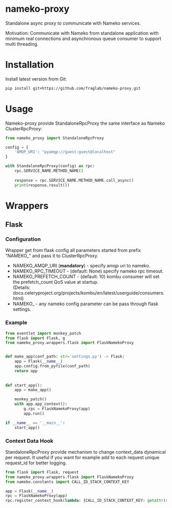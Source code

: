 # nameko-proxy
Standalone async proxy to communicate with Nameko services.

Motivation: Communicate with Nameko from standalone application with minimum real connections 
and asynchronous queue consumer to support multi threading.

# Installation

Install latest version from Git:
```bash
pip install git+https://github.com/fraglab/nameko-proxy.git
```

# Usage

Nameko-proxy provide StandaloneRpcProxy the same interface as Nameko ClusterRpcProxy:

```python
from nameko_proxy import StandaloneRpcProxy

config = {
    'AMQP_URI': "pyamqp://guest:guest@localhost"
}

with StandaloneRpcProxy(config) as rpc:
    rpc.SERVICE_NAME.METHOD_NAME()
    
    response = rpc.SERVICE_NAME.METHOD_NAME.call_async()
    print(response.result())
```

# Wrappers

## Flask

### Configuration

Wrapper get from flask config all parameters started from prefix "NAMEKO_" and pass it to ClusterRpcProxy.


* NAMEKO_AMQP_URI (**mandatory**) - specify amqp uri to nameko.
* NAMEKO_RPC_TIMEOUT - (default: None) specify nameko rpc timeout.
* NAMEKO_PREFETCH_COUNT - (default: 10) kombu consumer will set the prefetch_count QoS value at startup. <br>
(Details: docs.celeryproject.org/projects/kombu/en/latest/userguide/consumers.html)
* NAMEKO_<NAMEKO CONF PARAMETER> - any nameko config parameter can be pass through flask settings.

### Example

```python
from eventlet import monkey_patch
from flask import Flask, g
from nameko_proxy.wrappers.flask import FlaskNamekoProxy


def make_app(conf_path: str='settings.py') -> Flask:
    app = Flask(__name__)
    app.config.from_pyfile(conf_path)
    return app
    
    
def start_app():
    app = make_app()

    monkey_patch()
    with app.app_context():
        g.rpc = FlaskNamekoProxy(app)
        app.run()

if __name__ == '__main__':
    start_app()
```


### Context Data Hook

StandaloneRpcProxy provide mechanism to change context_data dynamical per request. 
It useful if you want for example add to each request unique request_id for better logging.

```python
from flask import Flask, request
from nameko_proxy.wrappers.flask import FlaskNamekoProxy
from nameko.constants import CALL_ID_STACK_CONTEXT_KEY

app = Flask(__name__)
rpc = FlaskNamekoProxy(app)
rpc.register_context_hook(lambda: {CALL_ID_STACK_CONTEXT_KEY: getattr(request, 'request_id')})  # Hook function must return dict object.
```
